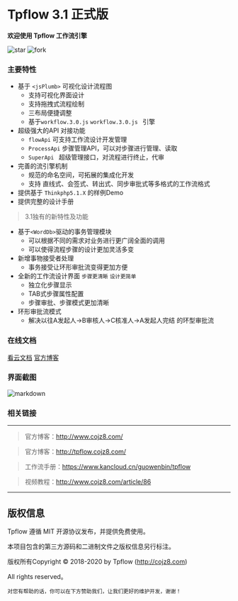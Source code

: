 # Tpflow 3.1 正式版

**欢迎使用 Tpflow 工作流引擎**

![star](https://gitee.com/ntdgg/tpflow/badge/star.svg?theme=gvp "tpflow") ![fork](https://gitee.com/ntdgg/tpflow/badge/fork.svg?theme=gvp "tpflow") 

### 主要特性

+ 基于  `<jsPlumb>` 可视化设计流程图
    + 支持可视化界面设计
    + 支持拖拽式流程绘制
    + 三布局便捷调整
    + 基于`workflow.3.0.js` `workflow.3.0.js ` 引擎
+ 超级强大的API 对接功能
    + `flowApi` 可支持工作流设计开发管理
    + `ProcessApi` 步骤管理API，可以对步骤进行管理、读取
    + `SuperApi ` 超级管理接口，对流程进行终止，代审
+ 完善的流引擎机制
    + 规范的命名空间，可拓展的集成化开发
    + 支持 直线式、会签式、转出式、同步审批式等多格式的工作流格式
+ 提供基于 `Thinkphp5.1.X` 的样例Demo
+ 提供完整的设计手册

>3.1独有的新特性及功能

*   基于`<WordDb>`驱动的事务管理模块
    * 可以根据不同的需求对业务进行更广阔全面的调用
    * 可以使得流程步骤的设计更加灵活多变
*  新增事物接受者处理
    * 事务接受让环形审批流变得更加方便
*  全新的工作流设计界面  `步骤更清晰` `设计更简单`
    * 独立化步骤显示
    * TAB式步骤属性配置
    * 步骤审批、步骤模式更加清晰
 *  环形审批流模式
    * 解决以往A发起人->B审核人->C核准人->A发起人完结 的环型审批流

### 在线文档

[看云文档](https://www.kancloud.cn/guowenbin/tpflow "安装手册")   [官方博客](http://www.cojz8.com/tag/30 "官方博客")

### 界面截图

![markdown](https://img.kancloud.cn/42/7a/427adc1dcc2ff3ffb52087b1cfde346b_1366x622.png)

### 相关链接
---

> 官方博客：http://www.cojz8.com/

> 官方博客：http://tpflow.cojz8.com/   

> 工作流手册：https://www.kancloud.cn/guowenbin/tpflow

> 视频教程：http://www.cojz8.com/article/86

---

## 版权信息

Tpflow 遵循 MIT 开源协议发布，并提供免费使用。

本项目包含的第三方源码和二进制文件之版权信息另行标注。

版权所有Copyright © 2018-2020 by Tpflow (http://cojz8.com)

All rights reserved。

~~~
对您有帮助的话，你可以在下方赞助我们，让我们更好的维护开发，谢谢！
~~~